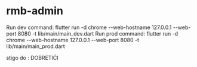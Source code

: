 # rmb-admin

Run dev command: flutter run -d chrome --web-hostname 127.0.0.1 --web-port 8080 -t lib/main/main_dev.dart
Run prod command: flutter run -d chrome --web-hostname 127.0.0.1 --web-port 8080 -t lib/main/main_prod.dart


stigo do : DOBRETIĆI